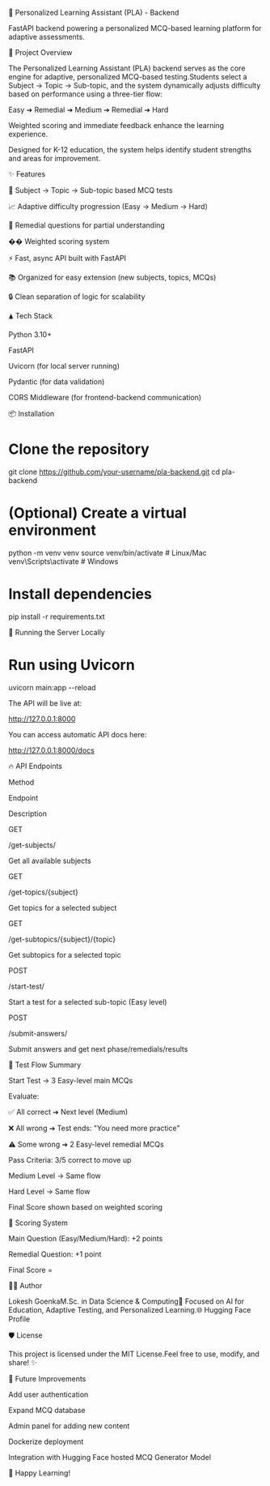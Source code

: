 🧠 Personalized Learning Assistant (PLA) - Backend

FastAPI backend powering a personalized MCQ-based learning platform for adaptive assessments.

🚀 Project Overview

The Personalized Learning Assistant (PLA) backend serves as the core engine for adaptive, personalized MCQ-based testing.Students select a Subject → Topic → Sub-topic, and the system dynamically adjusts difficulty based on performance using a three-tier flow:

Easy ➔ Remedial ➔ Medium ➔ Remedial ➔ Hard

Weighted scoring and immediate feedback enhance the learning experience.

Designed for K-12 education, the system helps identify student strengths and areas for improvement.

✨ Features

🌟 Subject → Topic → Sub-topic based MCQ tests

📈 Adaptive difficulty progression (Easy → Medium → Hard)

🧪 Remedial questions for partial understanding

�� Weighted scoring system

⚡ Fast, async API built with FastAPI

📚 Organized for easy extension (new subjects, topics, MCQs)

🔒 Clean separation of logic for scalability

🛦️ Tech Stack

Python 3.10+

FastAPI

Uvicorn (for local server running)

Pydantic (for data validation)

CORS Middleware (for frontend-backend communication)

📦 Installation

# Clone the repository
git clone https://github.com/your-username/pla-backend.git
cd pla-backend

# (Optional) Create a virtual environment
python -m venv venv
source venv/bin/activate  # Linux/Mac
venv\Scripts\activate     # Windows

# Install dependencies
pip install -r requirements.txt

🚀 Running the Server Locally

# Run using Uvicorn
uvicorn main:app --reload

The API will be live at:

http://127.0.0.1:8000

You can access automatic API docs here:

http://127.0.0.1:8000/docs

🔥 API Endpoints

Method

Endpoint

Description

GET

/get-subjects/

Get all available subjects

GET

/get-topics/{subject}

Get topics for a selected subject

GET

/get-subtopics/{subject}/{topic}

Get subtopics for a selected topic

POST

/start-test/

Start a test for a selected sub-topic (Easy level)

POST

/submit-answers/

Submit answers and get next phase/remedials/results

🧠 Test Flow Summary

Start Test → 3 Easy-level main MCQs

Evaluate:

✅ All correct ➔ Next level (Medium)

❌ All wrong ➔ Test ends: "You need more practice"

⚠️ Some wrong ➔ 2 Easy-level remedial MCQs

Pass Criteria: 3/5 correct to move up

Medium Level → Same flow

Hard Level → Same flow

Final Score shown based on weighted scoring

🎯 Scoring System

Main Question (Easy/Medium/Hard): +2 points

Remedial Question: +1 point

Final Score =



🧑‍💻 Author

Lokesh GoenkaM.Sc. in Data Science & Computing🔬 Focused on AI for Education, Adaptive Testing, and Personalized Learning.🌐 Hugging Face Profile

🛡️ License

This project is licensed under the MIT License.Feel free to use, modify, and share! ✨

🚀 Future Improvements

Add user authentication

Expand MCQ database

Admin panel for adding new content

Dockerize deployment

Integration with Hugging Face hosted MCQ Generator Model

🎉 Happy Learning!

